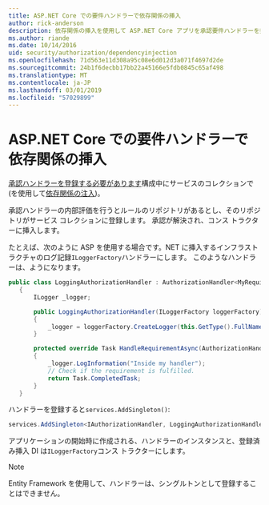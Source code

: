 ```yaml
---
title: ASP.NET Core での要件ハンドラーで依存関係の挿入
author: rick-anderson
description: 依存関係の挿入を使用して ASP.NET Core アプリを承認要件ハンドラーを挿入する方法について説明します。
ms.author: riande
ms.date: 10/14/2016
uid: security/authorization/dependencyinjection
ms.openlocfilehash: 71d563e11d308a95c08e6d012d3a071f4697d2de
ms.sourcegitcommit: 24b1f6decbb17bb22a45166e5fdb0845c65af498
ms.translationtype: MT
ms.contentlocale: ja-JP
ms.lasthandoff: 03/01/2019
ms.locfileid: "57029899"
---
```

# <a name="dependency-injection-in-requirement-handlers-in-aspnet-core"></a>ASP.NET Core での要件ハンドラーで依存関係の挿入

<a name="security-authorization-di"></a>

[承認ハンドラーを登録する必要があります](xref:security/authorization/policies#handler-registration)構成中にサービスのコレクションで (を使用して[依存関係の注入](xref:fundamentals/dependency-injection))。

承認ハンドラーの内部評価を行うとルールのリポジトリがあるとし、そのリポジトリがサービス コレクションに登録します。 承認が解決され、コンス トラクターに挿入します。

たとえば、次のように ASP を使用する場合です。NET に挿入するインフラストラクチャのログ記録`ILoggerFactory`ハンドラーにします。 このようなハンドラーは、ようになります。

```csharp
public class LoggingAuthorizationHandler : AuthorizationHandler<MyRequirement>
   {
       ILogger _logger;

       public LoggingAuthorizationHandler(ILoggerFactory loggerFactory)
       {
           _logger = loggerFactory.CreateLogger(this.GetType().FullName);
       }

       protected override Task HandleRequirementAsync(AuthorizationHandlerContext context, MyRequirement requirement)
       {
           _logger.LogInformation("Inside my handler");
           // Check if the requirement is fulfilled.
           return Task.CompletedTask;
       }
   }
   ```

ハンドラーを登録すると`services.AddSingleton()`:

```csharp
services.AddSingleton<IAuthorizationHandler, LoggingAuthorizationHandler>();
```

アプリケーションの開始時に作成される、ハンドラーのインスタンスと、登録済み挿入 DI は`ILoggerFactory`コンス トラクターにします。

> [!NOTE]
> Entity Framework を使用して、ハンドラーは、シングルトンとして登録することはできません。
